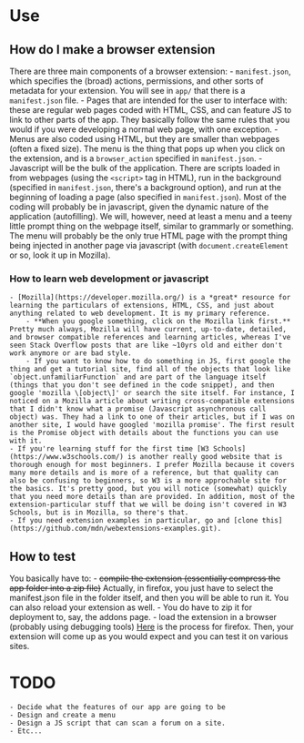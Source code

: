 # Use

## How do I make a browser extension
There are three main components of a browser extension:
	- `manifest.json`, which specifies the (broad) actions, permissions, and other sorts of metadata for your extension. You will see in `app/` that there is a `manifest.json` file.
	- Pages that are intended for the user to interface with: these are regular web pages coded with HTML, CSS, and can feature JS to link to other parts of the app. They basically follow the same rules that you would if you were developing a normal web page, with one exception.
		- Menus are also coded using HTML, but they are smaller than webpages (often a fixed size). The menu is the thing that pops up when you click on the extension, and is a `browser_action` specified in `manifest.json`.
	- Javascript will be the bulk of the application. There are scripts loaded in from webpages (using the `<script>` tag in HTML), run in the background (specified in `manifest.json`, there's a background option), and run at the beginning of loading a page (also specified in `manifest.json`).
Most of the coding will probably be in javascript, given the dynamic nature of the application (autofilling). We will, however, need at least a menu and a teeny little prompt thing on the webpage itself, similar to grammarly or something. The menu will probably be the only true HTML page with the prompt thing being injected in another page via javascript (with `document.createElement` or so, look it up in Mozilla).
### How to learn web development or javascript
	- [Mozilla](https://developer.mozilla.org/) is a *great* resource for learning the particulars of extensions, HTML, CSS, and just about anything related to web development. It is my primary reference.
		- **When you google something, click on the Mozilla link first.** Pretty much always, Mozilla will have current, up-to-date, detailed, and browser compatible references and learning articles, whereas I've seen Stack Overflow posts that are like ~10yrs old and either don't work anymore or are bad style.
		- If you want to know how to do something in JS, first google the thing and get a tutorial site, find all of the objects that look like `object.unfamiliarFunction` and are part of the language itself (things that you don't see defined in the code snippet), and then google 'mozilla \[object\]' or search the site itself. For instance, I noticed on a Mozilla article about writing cross-compatible extensions that I didn't know what a promise (Javascript asynchronous call object) was. They had a link to one of their articles, but if I was on another site, I would have googled 'mozilla promise'. The first result is the Promise object with details about the functions you can use with it.
	- If you're learning stuff for the first time [W3 Schools](https://www.w3schools.com/) is another really good website that is thorough enough for most beginners. I prefer Mozilla because it covers many more details and is more of a reference, but that quality can also be confusing to beginners, so W3 is a more approchable site for the basics. It's pretty good, but you will notice (somewhat) quickly that you need more details than are provided. In addition, most of the extension-particular stuff that we will be doing isn't covered in W3 Schools, but is in Mozilla, so there's that.
	- If you need extension examples in particular, go and [clone this](https://github.com/mdn/webextensions-examples.git).

## How to test
You basically have to:
	- ~~compile the extension (essentially compress the app folder into a zip file)~~ Actually, in firefox, you just have to select the manifest.json file in the folder itself, and then you will be able to run it. You can also reload your extension as well.
		- You do have to zip it for deployment to, say, the addons page.
	- load the extension in a browser (probably using debugging tools)
[Here](https://developer.mozilla.org/en-US/docs/Mozilla/Add-ons/WebExtensions/Your_second_WebExtension#testing_it_out) is the process for firefox.
Then, your extension will come up as you would expect and you can test it on various sites.

# TODO
	- Decide what the features of our app are going to be
	- Design and create a menu
	- Design a JS script that can scan a forum on a site.
	- Etc...
